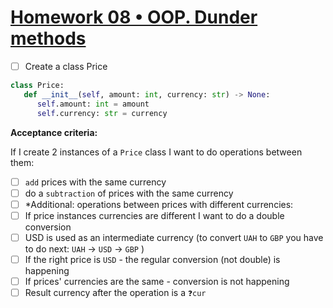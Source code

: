 ﻿# [Homework 08 • OOP. Dunder methods ](https://lms.ithillel.ua/groups/63c0179f2482232c29371552/homeworks/6446dfc21c978946f0f8398c)

- [ ] Create a class Price
```python
class Price:
   def __init__(self, amount: int, currency: str) -> None:
      self.amount: int = amount
      self.currency: str = currency
```

**Acceptance criteria:**

If I create 2 instances of a `Price` class I want to do operations between them:
- [ ] `add` prices with the same currency
- [ ] do a `subtraction` of prices with the same currency
- [ ] *Additional: operations between prices with different currencies:
- [ ] If price instances currencies are different I want to do a double conversion
- [ ] USD is used as an intermediate currency (to convert `UAH` to `GBP` you have to do next: `UAH` -> `USD` -> `GBP` )
- [ ] If the right price is `USD` - the regular conversion (not double) is happening
- [ ] If prices' currencies are the same - conversion is not happening
- [ ] Result currency after the operation is a `❓cur`